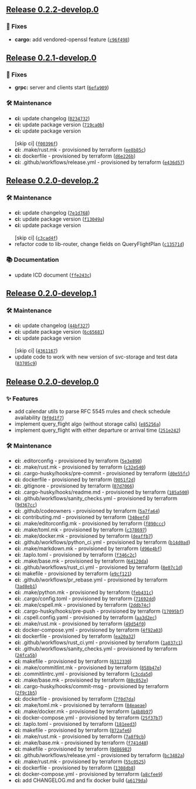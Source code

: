 ## [Release 0.2.2-develop.0](https://github.com/Arrow-air/svc-scheduler/releases/tag/v0.2.2-develop.0)

### 🐛 Fixes

-  **cargo:** add vendored-openssl feature ([`c96f498`](https://github.com/Arrow-air/svc-scheduler/commit/c96f498464f504716eb19bd2d1c44650785cef1e))

## [Release 0.2.1-develop.0](https://github.com/Arrow-air/svc-scheduler/releases/tag/v0.2.1-develop.0)

### 🐛 Fixes

-  **grpc:** server and clients start ([`6efa909`](https://github.com/Arrow-air/svc-scheduler/commit/6efa909a1953796cb712a9f878de9f8cdd8b66ba))

### 🛠 Maintenance

-  **ci:** update changelog ([`0234732`](https://github.com/Arrow-air/svc-scheduler/commit/023473211a26c1ad9378c771cedeaf96251bba62))
-  **ci:** update package version ([`719ca0b`](https://github.com/Arrow-air/svc-scheduler/commit/719ca0bdf1fad038279dce4efae9eb51e447466c))
-  **ci:** update package version<br/><br/>[skip ci] ([`f00396f`](https://github.com/Arrow-air/svc-scheduler/commit/f00396ffc79b8466b337ea36b75c325704db980c))
-  **ci:** .make/rust.mk - provisioned by terraform ([`ee8b85c`](https://github.com/Arrow-air/svc-scheduler/commit/ee8b85c26efe6e686aa8ca2ae9dcd931dd57f1a2))
-  **ci:** dockerfile - provisioned by terraform ([`d6e226b`](https://github.com/Arrow-air/svc-scheduler/commit/d6e226b670bee08a79675917b77e5e41f4665ccd))
-  **ci:** .github/workflows/release.yml - provisioned by terraform ([`e436d57`](https://github.com/Arrow-air/svc-scheduler/commit/e436d572e7561fd8996e961d5e561028adf79be6))

## [Release 0.2.0-develop.2](https://github.com/Arrow-air/svc-scheduler/releases/tag/v0.2.0-develop.2)

### 🛠 Maintenance

-  **ci:** update changelog ([`7e1d768`](https://github.com/Arrow-air/svc-scheduler/commit/7e1d7683b10479673e1652c8af3a4f54a744ed1d))
-  **ci:** update package version ([`f13049a`](https://github.com/Arrow-air/svc-scheduler/commit/f13049ae83fa18f713b95addf5c9d8555016fc5f))
-  **ci:** update package version<br/><br/>[skip ci] ([`c3cad4f`](https://github.com/Arrow-air/svc-scheduler/commit/c3cad4f9f73dd516db82eef5524b0c3b79e354b6))
- refactor code to lib-router, change fields on QueryFlightPlan ([`c13571d`](https://github.com/Arrow-air/svc-scheduler/commit/c13571d11c16112cb7dc3fd57afc489537322db7))

### 📚 Documentation

- update ICD document ([`ffe243c`](https://github.com/Arrow-air/svc-scheduler/commit/ffe243c365c3e2f90f9d4083b04af116d7fcf833))

## [Release 0.2.0-develop.1](https://github.com/Arrow-air/svc-scheduler/releases/tag/v0.2.0-develop.1)

### 🛠 Maintenance

-  **ci:** update changelog ([`44bf327`](https://github.com/Arrow-air/svc-scheduler/commit/44bf327bc02f5a05309e10fe9c43cf5efa083723))
-  **ci:** update package version ([`6c65681`](https://github.com/Arrow-air/svc-scheduler/commit/6c656810268afd35e0c3303af196e85f1c463462))
-  **ci:** update package version<br/><br/>[skip ci] ([`4361167`](https://github.com/Arrow-air/svc-scheduler/commit/43611676a4a4b372daf385492335719beda2031a))
- update code to work with new version of svc-storage and test data ([`83705c9`](https://github.com/Arrow-air/svc-scheduler/commit/83705c91a74c6615a4740f6761e9fb3597db3a58))

## [Release 0.2.0-develop.0](https://github.com/Arrow-air/svc-scheduler/releases/tag/v0.2.0-develop.0)

### ✨ Features

- add calendar utils to parse RFC 5545 rrules and check schedule availability ([`9f0d1f7`](https://github.com/Arrow-air/svc-scheduler/commit/9f0d1f72fb2db70d04563a5ba5d79b42b20f64a6))
- implement query_flight algo (without storage calls) ([`e85256a`](https://github.com/Arrow-air/svc-scheduler/commit/e85256a032403dc0ab5452f95352c3b1365bf2ed))
- implement query_flight with either departure or arrival time ([`251e242`](https://github.com/Arrow-air/svc-scheduler/commit/251e2424173aa87f49f4188a003b479348affc03))

### 🛠 Maintenance

-  **ci:** .editorconfig - provisioned by terraform ([`5e3e890`](https://github.com/Arrow-air/svc-scheduler/commit/5e3e8909ca9019d1a212b7c8d3daf807a48066a2))
-  **ci:** .make/rust.mk - provisioned by terraform ([`c32e540`](https://github.com/Arrow-air/svc-scheduler/commit/c32e540748be0a314e653938f685da438d474ad9))
-  **ci:** .cargo-husky/hooks/pre-commit - provisioned by terraform ([`d0e55fc`](https://github.com/Arrow-air/svc-scheduler/commit/d0e55fc4134d601e5f4173933fa401fa429311df))
-  **ci:** dockerfile - provisioned by terraform ([`9051f2d`](https://github.com/Arrow-air/svc-scheduler/commit/9051f2de6a1d5717d773702f4d19759154924d11))
-  **ci:** .gitignore - provisioned by terraform ([`07d7066`](https://github.com/Arrow-air/svc-scheduler/commit/07d70665682a12cb3e812471b7cc948c4a4fb9ce))
-  **ci:** .cargo-husky/hooks/readme.md - provisioned by terraform ([`185a500`](https://github.com/Arrow-air/svc-scheduler/commit/185a500026df443663c3a5ad41cdbb8c8805b84b))
-  **ci:** .github/workflows/sanity_checks.yml - provisioned by terraform ([`9d367cc`](https://github.com/Arrow-air/svc-scheduler/commit/9d367ccb14e853a8652e4eb36ca07466ab2c9201))
-  **ci:** .github/codeowners - provisioned by terraform ([`5a7fa64`](https://github.com/Arrow-air/svc-scheduler/commit/5a7fa641060877deca5e635bfc9ddd65cbcbee33))
-  **ci:** contributing.md - provisioned by terraform ([`340eef4`](https://github.com/Arrow-air/svc-scheduler/commit/340eef4a0b8d73b4996ea71ca880c286e500d059))
-  **ci:** .make/editorconfig.mk - provisioned by terraform ([`f890ccc`](https://github.com/Arrow-air/svc-scheduler/commit/f890ccc2649caa8b1817296d3f8c01d6d2e66e24))
-  **ci:** .make/toml.mk - provisioned by terraform ([`c378697`](https://github.com/Arrow-air/svc-scheduler/commit/c378697f5d9f1968cce37ff00177add220b615ec))
-  **ci:** .make/docker.mk - provisioned by terraform ([`deaffb7`](https://github.com/Arrow-air/svc-scheduler/commit/deaffb707f96d272830cc2eb953ea84b9f86e456))
-  **ci:** .github/workflows/python_ci.yml - provisioned by terraform ([`b14d0ad`](https://github.com/Arrow-air/svc-scheduler/commit/b14d0ad85cdd79c8d631c89e62e1cf88862688aa))
-  **ci:** .make/markdown.mk - provisioned by terraform ([`d96e4bf`](https://github.com/Arrow-air/svc-scheduler/commit/d96e4bf2d09bab2fcdb8c1ccf45e4bbb4a6701a3))
-  **ci:** .taplo.toml - provisioned by terraform ([`f346c2c`](https://github.com/Arrow-air/svc-scheduler/commit/f346c2cb9e7677a23ce87090d97f6947725c5b39))
-  **ci:** .make/base.mk - provisioned by terraform ([`64120da`](https://github.com/Arrow-air/svc-scheduler/commit/64120da58a0934b095a2118d6118e7b2af95d80b))
-  **ci:** .github/workflows/rust_ci.yml - provisioned by terraform ([`8e07c1d`](https://github.com/Arrow-air/svc-scheduler/commit/8e07c1d044d27adedd76f05b026fa3dec9cce097))
-  **ci:** makefile - provisioned by terraform ([`e9cf121`](https://github.com/Arrow-air/svc-scheduler/commit/e9cf121e9a22eb0648fa6d0e4c5ff80a784aea0a))
-  **ci:** .github/workflows/pr_rebase.yml - provisioned by terraform ([`3ad8eb1`](https://github.com/Arrow-air/svc-scheduler/commit/3ad8eb1930705e3c30e7c208eb6411f5e7c7eeae))
-  **ci:** .make/python.mk - provisioned by terraform ([`feb431c`](https://github.com/Arrow-air/svc-scheduler/commit/feb431cb8d3ac16ff77e8fec55c8020b890251a3))
-  **ci:** .cargo/config.toml - provisioned by terraform ([`71692dd`](https://github.com/Arrow-air/svc-scheduler/commit/71692ddcf710ad32e95e14e84707ea9f1adab211))
-  **ci:** .make/cspell.mk - provisioned by terraform ([`2ddb74c`](https://github.com/Arrow-air/svc-scheduler/commit/2ddb74c34c201385b4a79c6b66c0f09f3756d63c))
-  **ci:** .cargo-husky/hooks/pre-push - provisioned by terraform ([`17095bf`](https://github.com/Arrow-air/svc-scheduler/commit/17095bfe7870e8459e840b7d30046d65c04d1d76))
-  **ci:** .cspell.config.yaml - provisioned by terraform ([`aa3d2ec`](https://github.com/Arrow-air/svc-scheduler/commit/aa3d2ec207511ef5d030b739dfd5b30d235acc16))
-  **ci:** .make/rust.mk - provisioned by terraform ([`49d54f0`](https://github.com/Arrow-air/svc-scheduler/commit/49d54f032af404008e2e860aae26189004fa763c))
-  **ci:** docker-compose.yml - provisioned by terraform ([`4f92a03`](https://github.com/Arrow-air/svc-scheduler/commit/4f92a03392cc72c6aa381f27754209f085b35eef))
-  **ci:** dockerfile - provisioned by terraform ([`ea20a32`](https://github.com/Arrow-air/svc-scheduler/commit/ea20a323133a9677eda9db90b121752dcc551508))
-  **ci:** .github/workflows/rust_ci.yml - provisioned by terraform ([`1a837c1`](https://github.com/Arrow-air/svc-scheduler/commit/1a837c14e6dd789b31ee9d36a8733d5c96719b75))
-  **ci:** .github/workflows/sanity_checks.yml - provisioned by terraform ([`24fca5b`](https://github.com/Arrow-air/svc-scheduler/commit/24fca5b02eb41d82ad59ad1792f35fc0ec4c4f03))
-  **ci:** makefile - provisioned by terraform ([`6312330`](https://github.com/Arrow-air/svc-scheduler/commit/63123308b95dfd8146042cfcfc4284a0337beed5))
-  **ci:** .make/commitlint.mk - provisioned by terraform ([`858b47e`](https://github.com/Arrow-air/svc-scheduler/commit/858b47e27d6663bd379be17c008b5bbe0542011a))
-  **ci:** .commitlintrc.yml - provisioned by terraform ([`c3cda5d`](https://github.com/Arrow-air/svc-scheduler/commit/c3cda5d92956c4d957a7a7e0879ed90e2e73a404))
-  **ci:** .make/base.mk - provisioned by terraform ([`80c052e`](https://github.com/Arrow-air/svc-scheduler/commit/80c052ed2f8c3e9b441603632c0d2688fb08c3f9))
-  **ci:** .cargo-husky/hooks/commit-msg - provisioned by terraform ([`2f9c1b5`](https://github.com/Arrow-air/svc-scheduler/commit/2f9c1b5df39162f552ba2aa478051a23363b683b))
-  **ci:** dockerfile - provisioned by terraform ([`7f0d7da`](https://github.com/Arrow-air/svc-scheduler/commit/7f0d7da5bced7150f364c535182e0e05ed37ea14))
-  **ci:** .make/toml.mk - provisioned by terraform ([`84eaeae`](https://github.com/Arrow-air/svc-scheduler/commit/84eaeae8a126d045689c38a78f71e3cd62c64d91))
-  **ci:** .make/docker.mk - provisioned by terraform ([`a4b8b97`](https://github.com/Arrow-air/svc-scheduler/commit/a4b8b97e1e33fa693f5559b62f22615651944c0b))
-  **ci:** docker-compose.yml - provisioned by terraform ([`25f37b7`](https://github.com/Arrow-air/svc-scheduler/commit/25f37b76fdbff5404c6050c911aaa1fe9cb53cb5))
-  **ci:** .taplo.toml - provisioned by terraform ([`181eed3`](https://github.com/Arrow-air/svc-scheduler/commit/181eed37d4622456a12e7a9e841a177d7108ca75))
-  **ci:** makefile - provisioned by terraform ([`872afe6`](https://github.com/Arrow-air/svc-scheduler/commit/872afe623b5392c8f4b03a55eb80f42afbc7bdf7))
-  **ci:** .make/rust.mk - provisioned by terraform ([`7a8f9cb`](https://github.com/Arrow-air/svc-scheduler/commit/7a8f9cb030a17b1bb23a0b46256c474997b66247))
-  **ci:** .make/base.mk - provisioned by terraform ([`f741d48`](https://github.com/Arrow-air/svc-scheduler/commit/f741d48af627dab0cdcb1de8de4d34f7d98f8190))
-  **ci:** makefile - provisioned by terraform ([`0d86982`](https://github.com/Arrow-air/svc-scheduler/commit/0d869827ad4eac3453f03761cd005f432593fc15))
-  **ci:** .github/workflows/release.yml - provisioned by terraform ([`bc3482a`](https://github.com/Arrow-air/svc-scheduler/commit/bc3482a5c96f47c3cf29b3d3acf6ec8a00d09a8f))
-  **ci:** .make/rust.mk - provisioned by terraform ([`55c0525`](https://github.com/Arrow-air/svc-scheduler/commit/55c0525bb7419264d23c34019114d702cbd4fb31))
-  **ci:** dockerfile - provisioned by terraform ([`1308db8`](https://github.com/Arrow-air/svc-scheduler/commit/1308db88c6324a6e25be45c303e6afe62d645b65))
-  **ci:** docker-compose.yml - provisioned by terraform ([`a8cfee9`](https://github.com/Arrow-air/svc-scheduler/commit/a8cfee9e72997240591586a4fcc39db4eb5afb53))
-  **ci:** add CHANGELOG.md and fix docker build ([`a6179da`](https://github.com/Arrow-air/svc-scheduler/commit/a6179dac227a5b6c943b869893ebbbf345960674))
